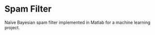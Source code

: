 Spam Filter
===========

Naïve Bayesian spam filter implemented in Matlab for a machine learning project.
